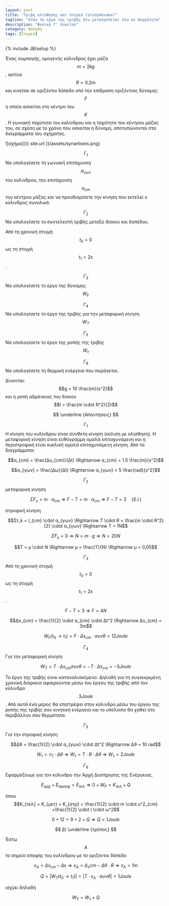 ```yaml
---
layout: post
title: "Τριβή ολίσθησης και στερεό (study4exams)"
tagline: "όταν το έργο της τριβής δεν μετατρέπεται όλο σε θερμότητα"
description: "Φυσική Γ' Λυκείου"
category: Άσκηση
tags: [Στερεό]
---
```

{% include JB/setup %}

<style type='text/css'>
ol {<!--  w w w.  j  a  v  a  2s.c om-->
font-family: sans-serif;
list-style-type: lower-greek;
}
</style>


Ένας συμπαγής, ομογενής κύλινδρος έχει μάζα $$m = 2 kg$$, ακτίνα $$R = 0.2 m$$ και κινείται
σε οριζόντιο δάπεδο υπό την επίδραση οριζόντιας δύναμης $$F$$ η οποία ασκείται στο κέντρο 
του $$Κ$$. Η γωνιακή ταχύτητα του κυλίνδρου και η ταχύτητα του κέντρου μάζας του, σε
σχέση με το χρόνο που ασκείται η δύναμη, αποτυπώνονται στα διαγράμματα του σχήματος.

![σχήμα]({{ site.url }}/assets/synartiseis.png)


$$Γ_1$$ Να υπολογίσετε τη γωνιακή επιτάχυνση $$α_{γων}$$ του κυλίνδρου, την επιτάχυνση 
$$α_{cm}$$ του κέντρου μάζας και να προσδιορίσετε την κίνηση που εκτελεί ο κύλινδρος συνολικά.

$$Γ_2$$ Να υπολογίσετε το συντελεστή τριβής μεταξύ δίσκου και δαπέδου.

Από τη χρονική στιγμή $$t_0 = 0$$ ως τη στιγμή $$t_1 = 2 s$$.

$$Γ_3$$ Να υπολογίσετε το έργο της δύναμης $$W_F$$

$$Γ_4$$ Να υπολογίσετε το έργο της τριβής για την μεταφορική κίνηση $$W_T$$

$$Γ_5$$ Να υπολογίσετε το έργο της ροπής της τριβής $$W_τ$$

$$Γ_6$$ Να υπολογίσετε τη θερμική ενέργεια που παράγεται.

Δίνονται: $$g = 10 \frac{m}{s^2}$$ και η ροπή αδράνειας του δίσκου $$I = \frac{m \cdot R^2}{2}$$


$$ \underline {Απαντήσεις} $$


$$Γ_1$$ Η κίνηση του κυλίνδρου είναι σύνθετη κίνηση (κύλιση με ολίσθηση). Η μεταφορική 
κίνηση είναι ευθύγραμμη ομαλά επιταχυνόμενη και η περιστροφική είναι κυκλική ομαλά επιταχυνόμενη
κίνηση.
Από τα διαγράμματα: 

$$α_{cm} = \frac{Δυ_{cm}}{Δt} \Rightarrow α_{cm} = 1.5 \frac{m}{s^2}$$

$$α_{γων} = \frac{Δω}{Δt} \Rightarrow α_{γων} = 5 \frac{rad}{s^2}$$



$$Γ_2$$ μεταφορική κίνηση

$$ΣF_x = m \cdot α_{cm} \Rightarrow F - T = m \cdot α_{cm} \Rightarrow F - T = 3 \quad (S.I.)$$

στροφική κίνηση

$$Στ_k = I_{cm} \cdot α_{γων} \Rightarrow T \cdot R = \frac{m \cdot R^2}{2} \cdot α_{γων} \Rightarrow T = 1Ν$$

$$ΣF_y = 0 \Rightarrow N = m \cdot g \Rightarrow N = 20 N$$

$$T = μ \cdot N \Rightarrow μ = \frac{T}{N} \Rightarrow μ = 0,05$$



$$Γ_3$$ Από τη χρονική στιγμή $$t_0 = 0$$ ως τη στιγμή $$t_1 = 2 s$$.

$$ F - T = 3 \Rightarrow F = 4N$$

$$Δx_{cm} = \frac{1}{2} \cdot α_{cm} \cdot Δt^2 \Rightarrow Δx_{cm} = 3m$$

$$W_F(t_0 \rightarrow t_1) = F \cdot Δx_{cm} \cdot συνθ = 12 Joule$$



$$Γ_4$$ Για την μεταφορική κίνηση

$$W_T = T \cdot Δx_{cm} συνθ = - Τ \cdot Δx_{cm} = - 3 Joule$$

To έργο της τριβής είναι καταναλισκόμενο. Δηλαδή για τη συγκεκριμένη χρονική διάρκεια
αφαιρούνται μέσω του έργου της τριβής από τον κύλινδρο $$3 Joule$$. Από αυτά ένα μέρος θα 
επιστρέψει στον κύλινδρο μέσω του έργου της ροπής της τριβής σαν κινητική ενέργεια
και το υπόλοιπο θα χαθεί στο περιβάλλον σαν θερμότητα.  



$$Γ_5$$ Για την στροφική κίνηση

$$Δθ = \frac{1}{2} \cdot α_{γων} \cdot Δt^2 \Rightarrow Δθ = 10 rad$$

$$W_τ = τ_Τ \cdot Δθ \Rightarrow W_τ = Τ \cdot R \cdot Δθ \Rightarrow W_τ = 2 Joule$$



$$Γ_6$$ Εφαρμόζουμε για τον κύλινδρο την Αρχή Διατήρησης της Ενέργειας.

$$Ε_{αρχ} + Ε_{προσφ} = Ε_{τελ} \Rightarrow 0 + W_F = K_{τελ} + Q$$

όπου $$Κ_{τελ} = Κ_{μετ} + Κ_{στρ} = \frac{1}{2} \cdot m \cdot υ^2_{cm} +\frac{1}{2} \cdot I \cdot ω^2$$ 

$$0+12 = 9+2+Q \Rightarrow Q = 1 Joule$$

$$ β) \underline {τρόπος} $$

Έστω $$Α$$ το σημείο επαφής του κυλίνδρου με το οριζόντιο δάπεδο

$$x_Α = Δx_{cm} - Δs \Rightarrow x_Α = Δ_x{cm} - Δθ \cdot R \Rightarrow x_A = 1m$$

$$Q = |W_T(t_0 \rightarrow t_1)| = |T \cdot x_{A} \cdot συνθ| = 1  Joule$$

ισχύει δηλαδή

$$W_T = W_τ + Q$$